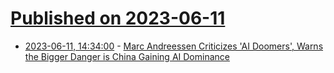 # [Published on 2023-06-11](index.md)

* [2023-06-11, 14:34:00](https://yro.slashdot.org/story/23/06/11/0522204/marc-andreessen-criticizes-ai-doomers-warns-the-bigger-danger-is-china-gaining-ai-dominance?utm_source=rss1.0mainlinkanon&utm_medium=feed) - [Marc Andreessen Criticizes 'AI Doomers', Warns the Bigger Danger is China Gaining AI Dominance](https://yro.slashdot.org/story/23/06/11/0522204/marc-andreessen-criticizes-ai-doomers-warns-the-bigger-danger-is-china-gaining-ai-dominance?utm_source=rss1.0mainlinkanon&utm_medium=feed)
